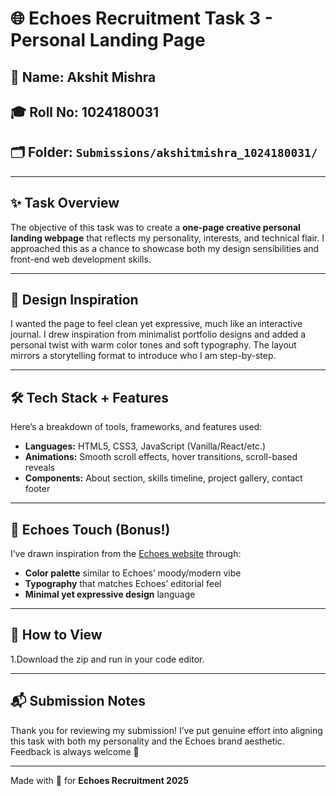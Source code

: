 # 🌐 Echoes Recruitment Task 3 - Personal Landing Page

## 👤 Name: Akshit Mishra  
## 🎓 Roll No: 1024180031
## 🗂️ Folder: `Submissions/akshitmishra_1024180031/`

---

## ✨ Task Overview

The objective of this task was to create a **one-page creative personal landing webpage** that reflects my personality, interests, and technical flair. I approached this as a chance to showcase both my design sensibilities and front-end web development skills.

---

## 🎨 Design Inspiration


I wanted the page to feel clean yet expressive, much like an interactive journal. I drew inspiration from minimalist portfolio designs and added a personal twist with warm color tones and soft typography. The layout mirrors a storytelling format to introduce who I am step-by-step.

---

## 🛠️ Tech Stack + Features

Here’s a breakdown of tools, frameworks, and features used:

- **Languages:** HTML5, CSS3, JavaScript (Vanilla/React/etc.)
- **Animations:** Smooth scroll effects, hover transitions, scroll-based reveals
- **Components:** About section, skills timeline, project gallery, contact footer

---



## 🍪 Echoes Touch (Bonus!)

I’ve drawn inspiration from the [Echoes website](https://echoes-thapar.netlify.app) through:

- **Color palette** similar to Echoes’ moody/modern vibe
- **Typography** that matches Echoes’ editorial feel
- **Minimal yet expressive design** language

---

## 🚀 How to View

1.Download the zip and run in your code editor.

---

## 📬 Submission Notes

Thank you for reviewing my submission! I’ve put genuine effort into aligning this task with both my personality and the Echoes brand aesthetic. Feedback is always welcome 🙌

---

Made with 💖 for **Echoes Recruitment 2025**

